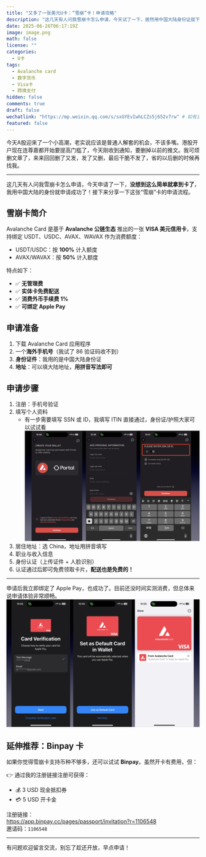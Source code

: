 ```yaml
---
title: "又多了一张美元U卡：“雪崩”卡！申请攻略"
description: "这几天有人问我雪崩卡怎么申请，今天试了一下，居然用中国大陆身份证就下卡了。申请流程超简单，免费配送实体卡，还支持绑定 Apple Pay！"
date: 2025-06-26T06:17:19Z
image: image.png
math: false
license: ""
categories:
  - U卡
tags:
  - Avalanche card
  - 数字货币
  - Visa卡
  - 跨境支付
hidden: false
comments: true
draft: false
wechatlink: "https://mp.weixin.qq.com/s/sxGYEvIwhLCZs5j652v7rw" # 如有公众号同步，填入链接
featured: false
---
```


今天A股迎来了一个小高潮，老实说应该是普通人解套的机会，不该多嘴。港股开户现在连尊嘉都开始要提高门槛了，今天刚收到通知，要删掉以前的推文。我可烦删文章了，来来回回删了又发，发了又删，最后干脆不发了，省的以后删的时候再找我。

---

这几天有人问我雪崩卡怎么申请，今天申请了一下，**没想到这么简单就拿到卡了**，我用中国大陆的身份就申请成功了！接下来分享一下这张“雪崩”卡的申请流程。

## 雪崩卡简介

Avalanche Card 是基于 **Avalanche 公链生态** 推出的一张 **VISA 美元信用卡**，支持绑定 USDT、USDC、AVAX、WAVAX 作为消费额度：

- USDT/USDC：按 **100%** 计入额度  
- AVAX/WAVAX：按 **50%** 计入额度

特点如下：

- ✅ **无管理费**
- ✅ **实体卡免费配送**
- ✅ **消费外币手续费 1%**
- ✅ **可绑定 Apple Pay**

## 申请准备

1. 下载 Avalanche Card 应用程序  
2. 一个**海外手机号**（我试了 86 验证码收不到）  
3. **身份证件**：我用的是中国大陆身份证  
4. **地址**：可以填大陆地址，**用拼音写法即可**

## 申请步骤

1. 注册：手机号验证  
2. 填写个人资料  
   - 有一步需要填写 SSN 或 ID，我填写 ITIN 直接通过，身份证/护照大家可以试试看  
![avalanche card](image-1.png)
3. 居住地址：选 China，地址用拼音填写  
4. 职业与收入信息  
5. 身份认证（上传证件 + 人脸识别）  
6. 认证通过后即可免费领取卡片，**配送也是免费的！**

---

申请后我立即绑定了 Apple Pay，也成功了。目前还没时间实测消费，但总体来说申请体验非常顺畅。
![雪崩卡绑定Apple Pay](image-2.png)

## 延伸推荐：Binpay 卡

如果你觉得雪崩卡支持币种不够多，还可以试试 **Binpay**。虽然开卡有费用，但：

👉 通过我的注册链接注册可获得：

- 💰 3 USD 现金抵扣券  
- 💳 5 USD 开卡金  

注册链接：  
<https://app.binpay.cc/pages/passport/invitation?r=1106548>  
邀请码：`1106548`

---

有问题欢迎留言交流，别忘了趁还开放，早点申请！
